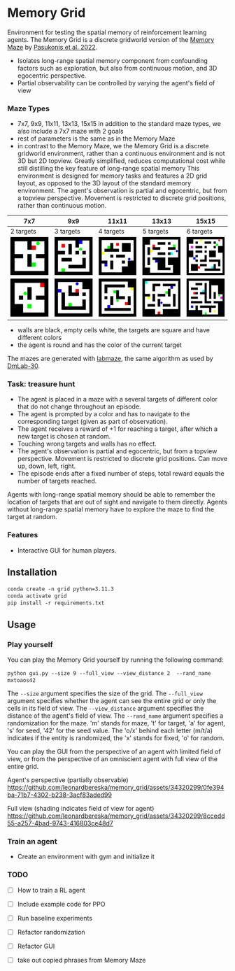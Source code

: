 # Memory Grid 
Environment for testing the spatial memory of reinforcement learning agents. The Memory Grid is a discrete gridworld version of the [Memory Maze](https://github.com/jurgisp/memory-maze) by [Pasukonis et al. 2022](https://arxiv.org/abs/2210.13383). 

- Isolates long-range spatial memory component from confounding factors such as exploration, but also from continuous motion, and 3D egocentric perspective.
- Partial observability can be controlled by varying the agent's field of view


### Maze Types
- 7x7, 9x9, 11x11, 13x13, 15x15
in addition to the standard maze types, we also include a 7x7 maze with 2 goals 
- rest of parameters is the same as in the Memory Maze
- in contrast to the Memory Maze, we the Memory Grid is a discrete gridworld environment, rather than a continuous environment and is not 3D but 2D topview. Greatly simplified, reduces computational cost while still distilling the key feature of long-range spatial memory 
This environment is designed for memory tasks and features a 2D grid layout, as opposed to the 3D layout of the standard memory environment. The agent's observation is partial and egocentric, but from a topview perspective. Movement is restricted to discrete grid positions, rather than continuous motion.

| 7x7 | 9x9 | 11x11 | 13x13 | 15x15 |
|------------|--------------|--------------|--------------|--------------|
| 2 targets | 3 targets | 4 targets | 5 targets | 6 targets |
| ![7x7](7_1.png) | ![9x9](9_1.png) | ![11x11](11_1.png) | ![13x13](13_1.png) | ![15x15](15_1.png) |
| ![7x7](7_2.png) | ![9x9](9_2.png) | ![11x11](11_2.png) | ![13x13](13_2.png) | ![15x15](15_2.png) | 
- walls are black, empty cells white, the targets are square and have different colors
- the agent is round and has the color of the current target

The mazes are generated with [labmaze](https://github.com/deepmind/labmaze), the same algorithm as used by [DmLab-30](https://github.com/deepmind/lab/tree/master/game_scripts/levels/contributed/dmlab30). 

### Task: treasure hunt
- The agent is placed in a maze with a several targets of different color that do not change throughout an episode.
- The agent is prompted by a color and has to navigate to the corresponding target (given as part of observation).
- The agent receives a reward of +1 for reaching a target, after which a new target is chosen at random.
- Touching wrong targets and walls has no effect.
- The agent's observation is partial and egocentric, but from a topview perspective. Movement is restricted to discrete grid positions. Can move up, down, left, right.
- The episode ends after a fixed number of steps, total reward equals the number of targets reached.

Agents with long-range spatial memory should be able to remember the location of targets that are out of sight and navigate to them directly. Agents without long-range spatial memory have to explore the maze to find the target at random.

### Features

- Interactive GUI for human players.


## Installation
```
conda create -n grid python=3.11.3
conda activate grid
pip install -r requirements.txt
```	

## Usage 

### Play yourself 
You can play the Memory Grid yourself by running the following command:
```
python gui.py --size 9 --full_view --view_distance 2  --rand_name mxtoaos42
```
The `--size` argument specifies the size of the grid.
The `--full_view` argument specifies whether the agent can see the entire grid or only the cells in its field of view.
The `--view_distance` argument specifies the distance of the agent's field of view.
The `--rand_name` argument specifies a randomization for the maze. 'm' stands for maze, 't' for target, 'a' for agent, 's' for seed, '42' for the seed value. The 'o/x' behind each letter (m/t/a) indicates if the entity is randomized, the 'x' stands for fixed, 'o' for random.

You can play the GUI from the perspective of an agent with limited field of view, or from the perspective of an omniscient agent with full view of the entire grid.

Agent's perspective (partially observable)
https://github.com/leonardbereska/memory_grid/assets/34320299/0fe394ba-71b7-4302-b238-3acf83aded99

Full view (shading indicates field of view for agent)
https://github.com/leonardbereska/memory_grid/assets/34320299/8ccedd55-a257-4bad-9743-416803ce48d7



### Train an agent
- Create an environment with gym and initialize it

### TODO
- [ ] How to train a RL agent
- [ ] Include example code for PPO
- [ ] Run baseline experiments


- [ ] Refactor randomization
- [ ] Refactor GUI

- [ ] take out copied phrases from Memory Maze
